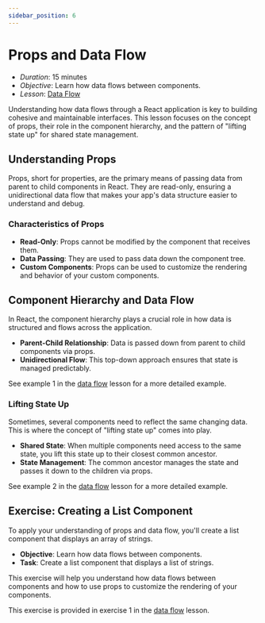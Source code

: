 ```yaml
---
sidebar_position: 6
---
```


# Props and Data Flow

- _Duration_: 15 minutes
- _Objective_: Learn how data flows between components.
- _Lesson_: [Data Flow]

Understanding how data flows through a React application is key to building
cohesive and maintainable interfaces. This lesson focuses on the concept of
props, their role in the component hierarchy, and the pattern of "lifting state
up" for shared state management.

## Understanding Props

Props, short for properties, are the primary means of passing data from parent
to child components in React. They are read-only, ensuring a unidirectional data
flow that makes your app's data structure easier to understand and debug.

### Characteristics of Props

- **Read-Only**: Props cannot be modified by the component that receives them.
- **Data Passing**: They are used to pass data down the component tree.
- **Custom Components**: Props can be used to customize the rendering and
  behavior of your custom components.

## Component Hierarchy and Data Flow

In React, the component hierarchy plays a crucial role in how data is structured
and flows across the application.

- **Parent-Child Relationship**: Data is passed down from parent to child
  components via props.
- **Unidirectional Flow**: This top-down approach ensures that state is managed
  predictably.

See example 1 in the [data flow] lesson for a more detailed example.

### Lifting State Up

Sometimes, several components need to reflect the same changing data. This is
where the concept of "lifting state up" comes into play.

- **Shared State**: When multiple components need access to the same state, you
  lift this state up to their closest common ancestor.
- **State Management**: The common ancestor manages the state and passes it down
  to the children via props.

See example 2 in the [data flow] lesson for a more detailed example.

## Exercise: Creating a List Component

To apply your understanding of props and data flow, you'll create a list
component that displays an array of strings.

- **Objective**: Learn how data flows between components.
- **Task**: Create a list component that displays a list of strings.

This exercise will help you understand how data flows between components and
how to use props to customize the rendering of your components.

This exercise is provided in exercise 1 in the [data flow] lesson.

[data flow]: https://github.com/LastTalon/react-roblox-workshop/blob/main/lessons/dataFlow/README.md

